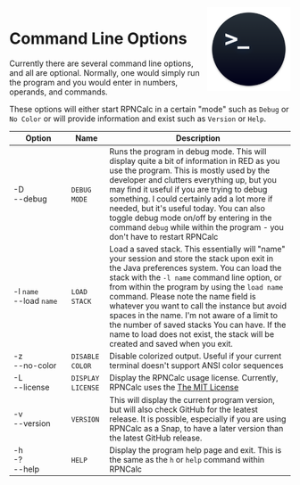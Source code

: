 <img align="right" width="150" src="../Images/CmdLine.png">

# Command Line Options

Currently there are several command line options, and all are optional.  Normally, one would simply run the program and you would enter in numbers, operands, and commands.

These options will either start RPNCalc in a certain "mode" such as `Debug` or `No Color` or will provide information and exist such as `Version` or `Help`.

|<div style="width:90px">Option</div>|Name|Description|
|------|----|-----------|
|-D <br> --debug| `DEBUG MODE`| Runs the program in debug mode.  This will display quite a bit of information in RED as you use the program.  This is mostly used by the developer and clutters everything up, but you may find it useful if you are trying to debug something.  I could certainly add a lot more if needed, but it's useful today.  You can also toggle debug mode on/off by entering in the command `debug` while within the program - you don't have to restart RPNCalc|
|-l `name` <br> --load `name`|`LOAD STACK`| Load a saved stack.  This essentially will "name" your session and store the stack upon exit in the Java preferences system.  You can load the stack with the `-l name` command line option, or from within the program by using the `load name` command.  Please note the name field is whatever you want to call the instance but avoid spaces in the name.  I'm not aware of a limit to the number of saved stacks You can have.  If the name to load does not exist, the stack will be created and saved when you exit.|
|-z <br> --no-color| `DISABLE COLOR`| Disable colorized output.  Useful if your current terminal doesn't support ANSI color sequences|
|-L <br> --license| `DISPLAY LICENSE`| Display the RPNCalc usage license.  Currently, RPNCalc uses the [The MIT License](https://opensource.org/licenses/MIT)|
|-v <br> --version| `VERSION`| This will display the current program version, but will also check GitHub for the leatest release.  It is possible, especially if you are using RPNCalc as a Snap, to have a later version than the latest GitHub release.|
|-h <br> -? <br> --help| `HELP`| Display the program help page and exit.  This is the same as the `h` or `help` command within RPNCalc|